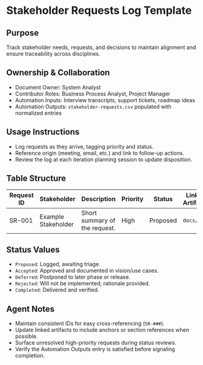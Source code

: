 # Stakeholder Requests Log Template

## Purpose

Track stakeholder needs, requests, and decisions to maintain alignment and ensure traceability across
disciplines.

## Ownership & Collaboration

- Document Owner: System Analyst
- Contributor Roles: Business Process Analyst, Project Manager
- Automation Inputs: Interview transcripts, support tickets, roadmap ideas
- Automation Outputs: `stakeholder-requests.csv` populated with normalized entries

## Usage Instructions

- Log requests as they arrive, tagging priority and status.
- Reference origin (meeting, email, etc.) and link to follow-up actions.
- Review the log at each iteration planning session to update disposition.

## Table Structure

| Request ID | Stakeholder | Description | Priority | Status | Linked Artifacts | Notes/Actions |
| --- | --- | --- | --- | --- | --- | --- |
| SR-001 | Example Stakeholder | Short summary of the request. | High | Proposed | `docs/...` | Follow-up owner/date. |

## Status Values

- `Proposed`: Logged, awaiting triage.
- `Accepted`: Approved and documented in vision/use cases.
- `Deferred`: Postponed to later phase or release.
- `Rejected`: Will not be implemented; rationale provided.
- `Completed`: Delivered and verified.

## Agent Notes

- Maintain consistent IDs for easy cross-referencing (`SR-###`).
- Update linked artifacts to include anchors or section references when possible.
- Surface unresolved high-priority requests during status reviews.
- Verify the Automation Outputs entry is satisfied before signaling completion.
